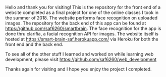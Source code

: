 Hello and thank you for visiting! This is the repository for the front end of a website completed as a final project for one of the online classes I took in the summer of 2018. The website performs
face recognition on uploaded images. The repository for the back end of this app can be found at https://github.com/saf6260/smartbrain. The face recognition for the app is done thru clarifia, a facial recognition API for images. The website itself is hosted at https://smart-brain-saf.herokuapp.com/ via Heroku for both the front end and the back end.

To see all of the other stuff I learned and worked on while learning web development, please visit https://github.com/saf6260/web_development

Thanks again for visiting and I hope you enjoy the project I completed.

